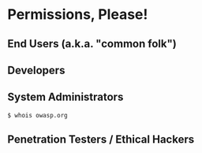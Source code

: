 # Permissions, Please!


## End Users (a.k.a. "common folk")

## Developers

## System Administrators

```
$ whois owasp.org
```

## Penetration Testers / Ethical Hackers




